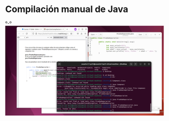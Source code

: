 # Compilación manual de Java
º-º
![Progreso actual](https://github.com/GSV-Grey-Area/GSDA/blob/main/assets/images/Screenshot%20from%202022-10-13%2009-56-25.png?raw=true)
